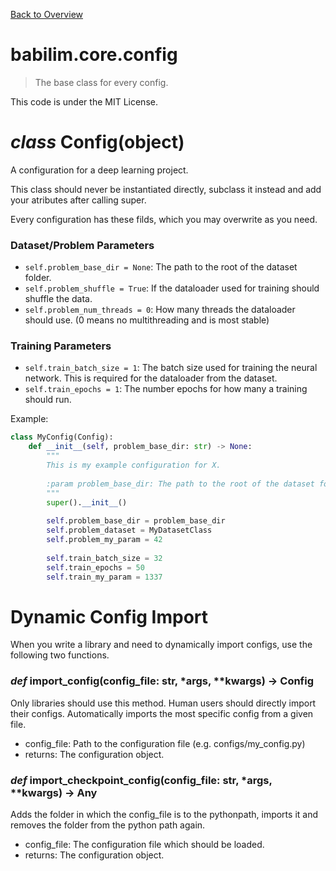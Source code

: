 [Back to Overview](../../README.md)

# babilim.core.config

> The base class for every config.

This code is under the MIT License.

# *class* **Config**(object)

A configuration for a deep learning project.

This class should never be instantiated directly, subclass it instead and add your atributes after calling super.


Every configuration has these filds, which you may overwrite as you need.

### Dataset/Problem Parameters
* `self.problem_base_dir = None`: The path to the root of the dataset folder.
* `self.problem_shuffle = True`: If the dataloader used for training should shuffle the data.
* `self.problem_num_threads = 0`: How many threads the dataloader should use. (0 means no multithreading and is most stable)

### Training Parameters
* `self.train_batch_size = 1`: The batch size used for training the neural network. This is required for the dataloader from the dataset.
* `self.train_epochs = 1`: The number epochs for how many a training should run.

Example:
```python
class MyConfig(Config):
    def __init__(self, problem_base_dir: str) -> None:
        """
        This is my example configuration for X.
        
        :param problem_base_dir: The path to the root of the dataset folder.
        """
        super().__init__()
        
        self.problem_base_dir = problem_base_dir
        self.problem_dataset = MyDatasetClass
        self.problem_my_param = 42
        
        self.train_batch_size = 32
        self.train_epochs = 50
        self.train_my_param = 1337
```

# Dynamic Config Import

When you write a library and need to dynamically import configs, use the following two functions.

### *def* **import_config**(config_file: str, *args, **kwargs) -> Config

Only libraries should use this method. Human users should directly import their configs.
Automatically imports the most specific config from a given file.

* config_file: Path to the configuration file (e.g. configs/my_config.py)
* returns: The configuration object.


### *def* **import_checkpoint_config**(config_file: str, *args, **kwargs) -> Any

Adds the folder in which the config_file is to the pythonpath, imports it and removes the folder from the python path again.

* config_file: The configuration file which should be loaded.
* returns: The configuration object.


